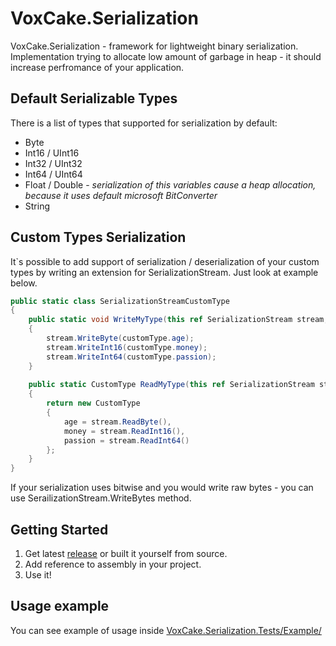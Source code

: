 # VoxCake.Serialization
VoxCake.Serialization - framework for lightweight binary serialization.
Implementation trying to allocate low amount of garbage in heap - it should increase perfromance of your application.

## Default Serializable Types
There is a list of types that supported for serialization by default:
- Byte
- Int16 / UInt16
- Int32 / UInt32
- Int64 / UInt64
- Float / Double - *serialization of this variables cause a heap allocation, because it uses default microsoft BitConverter*
- String

## Custom Types Serialization
It`s possible to add support of serialization / deserialization of your custom types by writing an extension for SerializationStream. Just look at example below.
```csharp
public static class SerializationStreamCustomType
{
    public static void WriteMyType(this ref SerializationStream stream, CustomType customType)
    {
        stream.WriteByte(customType.age);
        stream.WriteInt16(customType.money);
        stream.WriteInt64(customType.passion);
    }
        
    public static CustomType ReadMyType(this ref SerializationStream stream, CustomType customType)
    {
        return new CustomType
        {
            age = stream.ReadByte(),
            money = stream.ReadInt16(),
            passion = stream.ReadInt64()
        };
    }
}
```
If your serialization uses bitwise and you would write raw bytes - you can use SerailizationStream.WriteBytes method.

## Getting Started
1. Get latest [release](https://github.com/imkoi/voxcake-serialization/releases/tag/1.0) or built it yourself from source.
2. Add reference to assembly in your project.
3. Use it!

## Usage example
You can see example of usage inside [VoxCake.Serialization.Tests/Example/](https://github.com/imkoi/voxcake-serialization/blob/main/VoxCake.Serialization.Tests/Example/UsageExample.cs)
